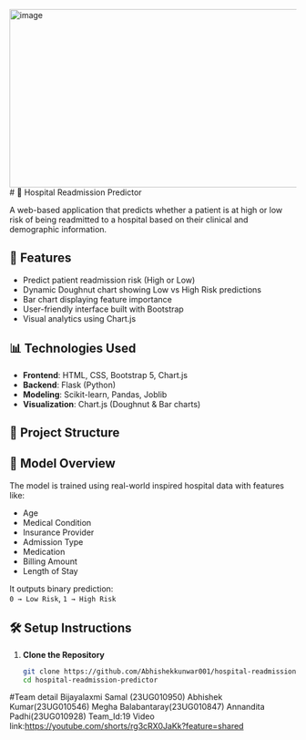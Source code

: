 <img width="631" height="313" alt="image" src="https://github.com/user-attachments/assets/6cfa3047-6710-42dd-ad25-3f513fb703a3" /># 🏥 Hospital Readmission Predictor

A web-based application that predicts whether a patient is at high or low risk of being readmitted to a hospital based on their clinical and demographic information.

## 🚀 Features

- Predict patient readmission risk (High or Low)
- Dynamic Doughnut chart showing Low vs High Risk predictions
- Bar chart displaying feature importance
- User-friendly interface built with Bootstrap
- Visual analytics using Chart.js

## 📊 Technologies Used

- **Frontend**: HTML, CSS, Bootstrap 5, Chart.js
- **Backend**: Flask (Python)
- **Modeling**: Scikit-learn, Pandas, Joblib
- **Visualization**: Chart.js (Doughnut & Bar charts)

## 📁 Project Structure


## 🧠 Model Overview

The model is trained using real-world inspired hospital data with features like:

- Age
- Medical Condition
- Insurance Provider
- Admission Type
- Medication
- Billing Amount
- Length of Stay

It outputs binary prediction:  
`0 → Low Risk`, `1 → High Risk`

## 🛠️ Setup Instructions

1. **Clone the Repository**
   ```bash
   git clone https://github.com/Abhishekkunwar001/hospital-readmission-predictor.git
   cd hospital-readmission-predictor
#Team detail
Bijayalaxmi Samal (23UG010950)
Abhishek Kumar(23UG010546)
Megha Balabantaray(23UG010847)
Annandita Padhi(23UG010928) 
Team_Id:19
Video link:https://youtube.com/shorts/rg3cRX0JaKk?feature=shared

